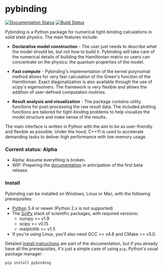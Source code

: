 # pybinding

[![Documentation Status](https://readthedocs.org/projects/pybinding/badge/?version=latest)](http://pybinding.readthedocs.org/en/latest/?badge=latest)
[![Build Status](https://travis-ci.org/dean0x7d/pybinding.svg?branch=develop)](https://travis-ci.org/dean0x7d/pybinding)

Pybinding is a Python package for numerical tight-binding calculations in solid state physics.
The main features include:

* **Declarative model construction** - The user just needs to describe *what* the model should be,
but not *how* to build it. Pybinding will take care of the numerical details of building the
Hamiltonian matrix so users can concentrate on the physics: the quantum properties of the model.

* **Fast compute** - Pybinding's implementation of the kernel polynomial method allows for very fast
calculation of the Green's function of the Hamiltonian. Exact diagonalization is also available
through the use of scipy's eigensolvers. The framework is very flexible and allows the addition 
of user-defined computation routines.

* **Result analysis and visualization** - The package contains utility functions for post-processing
the raw result data. The included plotting functions are tailored for tight-binding problems to
help visualize the model structure and make sense of the results.

The main interface is written in Python with the aim to be as user-friendly and flexible as
possible. Under the hood, C++11 is used to accelerate demanding tasks to deliver high performance
with low memory usage.


### Current status: Alpha

* Alpha: Assume everything is broken.
* WIP: Preparing the [documentation] in anticipation of the first beta release.


### Install

Pybinding can be installed on Windows, Linux or Mac, with the following prerequisites:

* [Python] 3.4 or newer (Python 2.x is not supported)
* The [SciPy] stack of scientific packages, with required versions:
  * numpy >= v1.9
  * scipy >= v0.15
  * matplotlib >= v1.5
* If you're using Linux, you'll also need GCC >= v4.8 and CMake >= v3.0.

Detailed [install instructions] are part of the documentation, but if you already have all the
prerequisites, it's just a simple case of using `pip`, Python's usual package manager:

    pip install pybinding


[Python]: https://www.python.org/
[SciPy]: http://www.scipy.org/>
[install instructions]: http://pybinding.rtfd.org/en/latest/install/index.html
[documentation]: http://pybinding.readthedocs.org/

